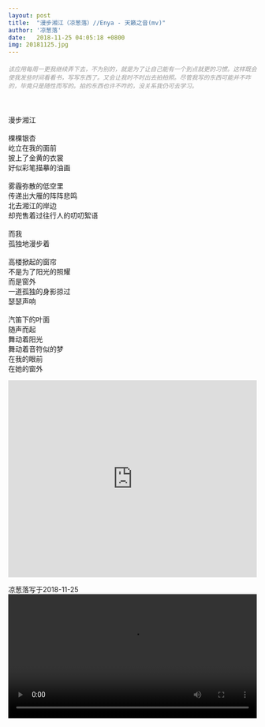 ```yaml
---
layout: post
title:  "漫步湘江（凉葱落）//Enya - 天籁之音(mv)"
author: '凉葱落'
date:   2018-11-25 04:05:18 +0800
img: 20181125.jpg
---
```

<h5 style="color:#999; font-size:12px;font-weight:300">该应用每周一更我继续弄下去，不为别的，就是为了让自己能有一个到点就更的习惯。这样既会使我发些时间看看书，写写东西了。又会让我时不时出去拍拍照。尽管我写的东西可能并不咋的，毕竟只是随性而写的。拍的东西也许不咋的，没关系我仍可去学习。</h5>
<br>

漫步湘江
<br>
<br>
棵棵银杏<br>
屹立在我的面前<br>
披上了金黄的衣裳<br>
好似彩笔描摹的油画<br>
<br>
雾霾弥散的低空里<br>
传递出大雁的阵阵悲鸣<br>
北去湘江的岸边<br>
却兜售着过往行人的叨叨絮语<br>
<br>
而我<br>
孤独地漫步着<br>
<br>
高楼掀起的窗帘<br>
不是为了阳光的照耀<br>
而是窗外<br>
一道孤独的身影掠过<br>
瑟瑟声响<br>
<br>
汽笛下的叶面<br>
随声而起<br>
舞动着阳光<br>
舞动着音符似的梦<br>
在我的眼前<br>
在她的窗外<br>
<iframe frameborder="0" src="https://vodkgeyttp8c.vod.126.net/vodkgeyttp8/j8iH4rDM_1681299642_shd.mp4?wsSecret=77fa462213bf31d61379a6360f7a360d&amp;wsTime=1543144670" allowfullscreen style="width:100%;height:400px"></iframe>


凉葱落写于2018-11-25<br>
<video controls="controls" width="100%">
  <source src="https://vodkgeyttp8c.vod.126.net/vodkgeyttp8/j8iH4rDM_1681299642_shd.mp4?wsSecret=77fa462213bf31d61379a6360f7a360d&amp;wsTime=1543144670" type="video/mp4">
你的浏览器不知道该视频的播放。
</video>
